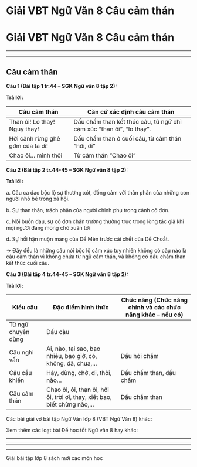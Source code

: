 # Giải VBT Ngữ Văn 8 Câu cảm thán

# Giải VBT Ngữ Văn 8 Câu cảm thán

* * *

* * *

## Câu cảm thán

**Câu 1 (Bài tập 1 tr.44 – SGK Ngữ văn 8 tập 2):**

**Trả lời:**

Câu cảm thán |  Căn cứ xác định câu cảm thán   
---|---  
Than ôi! Lo thay! Nguy thay! | Dấu chấm than kết thúc câu, từ ngữ chỉ cảm xúc “than ôi”, “lo thay”.   
Hỡi cảnh rừng ghê gớm của ta ơi! | Dấu chấm than ở cuối câu, từ cảm thán “hỡi, ơi”   
Chao ôi… mình thôi | Từ cảm thán “Chao ôi”   
  
**Câu 2 (Bài tập 2 tr.44-45 – SGK Ngữ văn 8 tập 2):**

**Trả lời:**

a. Câu ca dao bộc lộ sự thương xót, đồng cảm với thân phân của những con người nhỏ bé trong xã hội. 

b. Sự than thân, trách phận của người chinh phụ trong cảnh cô đơn. 

c. Nỗi buồn đau, sự cô đơn chán trường thường trực trong lòng tác giả khi mọi người đang mong chờ xuân tới 

d. Sự hối hận muộn màng của Dế Mèn trước cái chết của Dế Choắt. 

→ Đây đều là những câu nói bộc lộ cảm xúc tuy nhiên không có câu nào là câu cảm thán vì không chứa từ ngữ cảm thán, và không có dấu chấm than kết thúc cuối câu. 

**Câu 3 (Bài tập 4 tr.44-45 – SGK Ngữ văn 8 tập 2):**

**Trả lời:**

Kiểu câu |  Đặc điểm hình thức |  Chức năng (Chức năng chính và các chức năng khác – nếu có)   
---|---|---  
Từ ngữ chuyên dùng | Dấu câu   
Câu nghi vấn | Ai, nào, tại sao, bao nhiêu, bao giờ, có, không, đã, chưa,... | Dấu hỏi chấm | Hỏi, biểu lộ cảm xúc, sự đe dọa, khẳng định…   
Câu cầu khiến | Hãy, đừng, chớ, đi, thôi, nào… | Dấu chấm than, dấu chấm|  Ra lệnh, yêu cầu, đề nghị, khuyên bảo…   
Câu cảm thán | Chao ôi, ôi, than ôi, hỡi ôi, trời ơi, thay, xiết bao, biết chừng nào,... | Dấu chấm than | Bộc lộ cảm xúc trực tiếp   
  
Các bài giải vở bài tập Ngữ Văn lớp 8 (VBT Ngữ Văn 8) khác:

Xem thêm các loạt bài Để học tốt Ngữ văn 8 hay khác:

* * *

* * *

* * *

Giải bài tập lớp 8 sách mới các môn học

